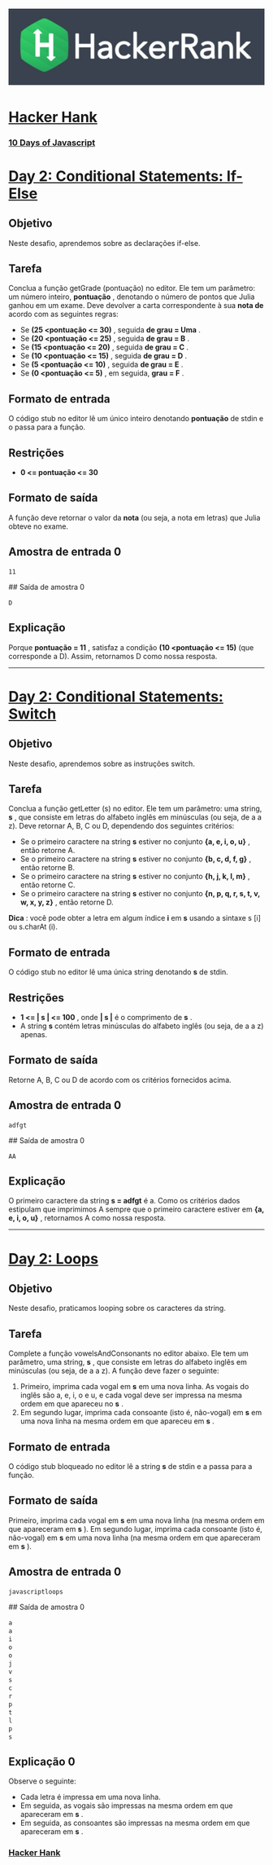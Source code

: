 # ![hancker_hank.png](https://github.com/kakanew/Hacker_Hank/blob/master/hackerrank.jpg?raw=true)

# [Hacker Hank](https://github.com/kakanew/Hacker_Hank)

### [10 Days of Javascript](https://github.com/kakanew/Hacker_Hank/tree/master/10_Days_of_Javascript)

# [Day 2: Conditional Statements: If-Else](https://github.com/kakanew/Hacker_Hank/blob/master/10_Days_of_Javascript/Day_2/Day_2_Conditional_Statements_If-Else.js)

## Objetivo

Neste desafio, aprendemos sobre as declarações if-else.

## Tarefa

Conclua a função getGrade (pontuação) no editor. Ele tem um parâmetro: um número inteiro, **pontuação** , denotando o número de pontos que Julia ganhou em um exame. Deve devolver a carta correspondente à sua **nota de** acordo com as seguintes regras:

- Se **(25 <pontuação <= 30)** , seguida **de grau = Uma** .
- Se **(20 <pontuação <= 25)** , seguida **de grau = B** .
- Se **(15 <pontuação <= 20)** , seguida **de grau = C** .
- Se **(10 <pontuação <= 15)** , seguida **de grau = D** .
- Se **(5 <pontuação <= 10)** , seguida **de grau = E** .
- Se **(0 <pontuação <= 5)** , em seguida, **grau = F** .

## Formato de entrada

O código stub no editor lê um único inteiro denotando **pontuação** de stdin e o passa para a função.

## Restrições

- **0 <= pontuação <= 30**

## Formato de saída

A função deve retornar o valor da **nota** (ou seja, a nota em letras) que Julia obteve no exame.

## Amostra de entrada 0

```
11
```

\## Saída de amostra 0

```
D
```

## Explicação

Porque **pontuação = 11** , satisfaz a condição **(10 <pontuação <= 15)** (que corresponde a D). Assim, retornamos D como nossa resposta.

------

# [Day 2: Conditional Statements: Switch](https://github.com/kakanew/Hacker_Hank/blob/master/10_Days_of_Javascript/Day_2/Day_2_Conditional_Statements_Switch.js)

## Objetivo

Neste desafio, aprendemos sobre as instruções switch. 

## Tarefa

Conclua a função getLetter (s) no editor. Ele tem um parâmetro: uma string, **s** , que consiste em letras do alfabeto inglês em minúsculas (ou seja, de a a z). Deve retornar A, B, C ou D, dependendo dos seguintes critérios:

- Se o primeiro caractere na string **s** estiver no conjunto **{a, e, i, o, u}** , então retorne A.
- Se o primeiro caractere na string **s** estiver no conjunto **{b, c, d, f, g}** , então retorne B.
- Se o primeiro caractere na string **s** estiver no conjunto **{h, j, k, l, m}** , então retorne C.
- Se o primeiro caractere na string **s** estiver no conjunto **{n, p, q, r, s, t, v, w, x, y, z}** , então retorne D.

**Dica** : você pode obter a letra em algum índice **i** em **s** usando a sintaxe s [i] ou s.charAt (i).

## Formato de entrada

O código stub no editor lê uma única string denotando **s** de stdin.

## Restrições

- **1 <= | s | <= 100** , onde **| s |** é o comprimento de **s** .
- A string **s** contém letras minúsculas do alfabeto inglês (ou seja, de a a z) apenas.

## Formato de saída

Retorne A, B, C ou D de acordo com os critérios fornecidos acima.

## Amostra de entrada 0

```
adfgt
```

\## Saída de amostra 0

```
AA
```

## Explicação

O primeiro caractere da string **s = adfgt** é a. Como os critérios dados estipulam que imprimimos A sempre que o primeiro caractere estiver em **{a, e, i, o, u}** , retornamos A como nossa resposta.

------

# [Day 2: Loops](https://github.com/kakanew/Hacker_Hank/blob/master/10_Days_of_Javascript/Day_2/Day_2_Loops.js)

## Objetivo

Neste desafio, praticamos looping sobre os caracteres da string.

## Tarefa

Complete a função vowelsAndConsonants no editor abaixo. Ele tem um parâmetro, uma string, **s** , que consiste em letras do alfabeto inglês em minúsculas (ou seja, de a a z). A função deve fazer o seguinte:

1. Primeiro, imprima cada vogal em **s** em uma nova linha. As vogais do inglês são a, e, i, o e u, e cada vogal deve ser impressa na mesma ordem em que apareceu no **s** .
2. Em segundo lugar, imprima cada consoante (isto é, não-vogal) em **s** em uma nova linha na mesma ordem em que apareceu em **s** .

## Formato de entrada

O código stub bloqueado no editor lê a string **s** de stdin e a passa para a função.

## Formato de saída

Primeiro, imprima cada vogal em **s** em uma nova linha (na mesma ordem em que apareceram em **s** ). Em segundo lugar, imprima cada consoante (isto é, não-vogal) em **s** em uma nova linha (na mesma ordem em que apareceram em **s** ).

## Amostra de entrada 0

```
javascriptloops
```

\## Saída de amostra 0

```
a 
a 
i 
o 
o 
j 
v 
s 
c 
r 
p 
t 
l 
p 
s
```

## Explicação 0

Observe o seguinte:

- Cada letra é impressa em uma nova linha.
- Em seguida, as vogais são impressas na mesma ordem em que apareceram em **s** .
- Em seguida, as consoantes são impressas na mesma ordem em que apareceram em **s** .

### [Hacker Hank](https://github.com/kakanew/Hacker_Hank)